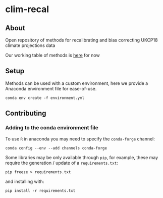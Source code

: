 # clim-recal

## About
Open repository of methods for recalibrating and bias correcting UKCP18 climate projections data


Our working table of methods is [here](https://docs.google.com/spreadsheets/d/18LIc8omSMTzOWM60aFNv1EZUl1qQN_DG8HFy1_0NdWk/edit?usp=sharing) for now 


## Setup 
Methods can be used with a custom environment, here we provide a Anaconda
environment file for ease-of-use. 
```
conda env create -f environment.yml
```

## Contributing 

### Adding to the conda environment file 

To use `R` in anaconda you may need to specify the `conda-forge` channel:

```
conda config --env --add channels conda-forge
```



Some libraries may be only available through `pip`, for example, these may
require the generation / update of a `requirements.txt`:

```
pip freeze > requirements.txt
```

and installing with:

```
pip install -r requirements.txt